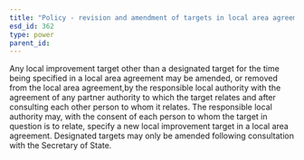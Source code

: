 ```yaml
---
title: "Policy - revision and amendment of targets in local area agreement"
esd_id: 362
type: power
parent_id:  
---
```


Any local improvement target other than a designated target for the time being specified in a local area agreement may be amended, or  removed from the local area agreement,by the responsible local authority with the agreement of any partner authority to which the target relates and after consulting each other person to whom it relates.    The responsible local authority may, with the consent of each person to whom the target in question is to relate, specify a new local improvement target in a local area agreement.  Designated targets may only be amended following consultation with the Secretary of State.

